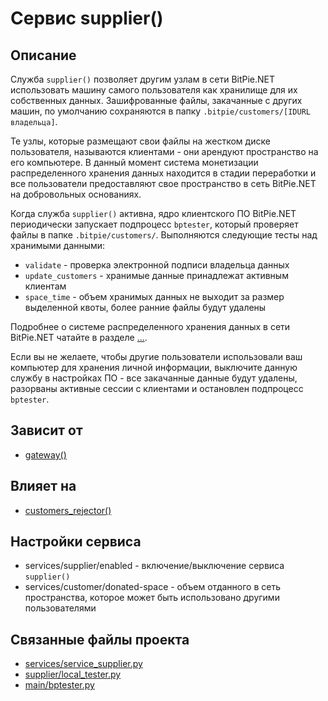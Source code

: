 # Сервис supplier()


## Описание
Служба `supplier()` позволяет другим узлам в сети BitPie.NET использовать машину самого пользователя
как хранилище для их собственных данных. 
Зашифрованные файлы, закачанные с других машин, по умолчанию сохраняются 
в папку `.bitpie/customers/[IDURL владельца]`. 

Те узлы, которые размещают свои файлы на жестком диске пользователя, называются
клиентами - они арендуют пространство на его компьютере.
В данный момент система монетизации распределенного хранения данных находится в стадии переработки и 
все пользователи предоставляют свое пространство в сеть BitPie.NET на добровольных основаниях.

Когда служба `supplier()` активна, ядро клиентского ПО BitPie.NET периодически запускает подпроцесс
`bptester`, который проверяет файлы в папке `.bitpie/customers/`. Выполняются следующие тесты
над хранимыми данными:

  + `validate` - проверка электронной подписи владельца данных
  + `update_customers` - хранимые данные принадлежат активным клиентам
  + `space_time` - объем хранимых данных не выходит за размер выделенной квоты, более ранние файлы будут удалены

Подробнее о системе распределенного хранения данных в сети BitPie.NET чатайте в разделе [...](...).

Если вы не желаете, чтобы другие пользователи использовали ваш компьютер для хранения
личной информации, выключите данную службу в настройках ПО - 
все закачанные данные будут удалены, разорваны активные сессии с клиентами и остановлен подпроцесс
`bptester`.


## Зависит от
* [gateway()](services/service_gateway.md)


## Влияет на
* [customers_rejector()](services/service_customers_rejector.md)


## Настройки сервиса
* services/supplier/enabled - включение/выключение сервиса `supplier()`
* services/customer/donated-space - объем отданного в сеть пространства, которое может быть использовано другими пользователями


## Связанные файлы проекта
* [services/service_supplier.py](services/service_supplier.py)
* [supplier/local_tester.py](supplier/local_tester.py)
* [main/bptester.py](main/bptester.py)



